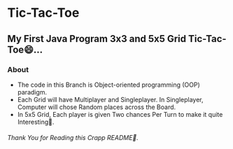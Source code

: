 # Tic-Tac-Toe
## My First Java Program 3x3 and 5x5 Grid Tic-Tac-Toe😄...
### About
* The code in this Branch is Object-oriented programming (OOP) paradigm.
* Each Grid will have Multiplayer and Singleplayer. In Singleplayer, Computer will chose Random places across the Board.
* In 5x5 Grid, Each player is given Two chances Per Turn to make it quite Interesting🥱.
###### Thank You for Reading this Crapp README🙏.



